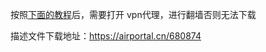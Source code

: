 按照[下面的教程](https://www.jianshu.com/p/d1b36fc083b5)后，需要打开 vpn代理，进行翻墙否则无法下载

描述文件下载地址：https://airportal.cn/680874
